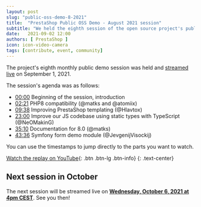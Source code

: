 ```yaml
---
layout: post
slug: "public-oss-demo-8-2021"
title:  "PrestaShop Public OSS Demo - August 2021 session"
subtitle: "We held the eighth session of the open source project's public demo"
date:   2021-09-02 12:00
authors: [ PrestaShop ]
icon: icon-video-camera
tags: [contribute, event, community]
---
```


The project's eighth monthly public demo session was held and [streamed live](https://www.youtube.com/watch?v=9oEBquMz008) on September 1, 2021.

The session's agenda was as follows:

- [00:00](https://www.youtube.com/watch?v=9oEBquMz008) Beginning of the session, introduction
- [02:21](https://www.youtube.com/watch?v=9oEBquMz008g&t=141) PHP8 compatibility (@matks and @atomiix)
- [09:38](https://www.youtube.com/watch?v=9oEBquMz008g&t=578) Improving PrestaShop templating (@Hlavtox)
- [23:00](https://www.youtube.com/watch?v=9oEBquMz008g&t=1380) Improve our JS codebase using static types with TypeScript (@NeOMakinG)
- [35:10](https://www.youtube.com/watch?v=9oEBquMz008g&t=2110)  Documentation for 8.0 (@matks)
- [43:36](https://www.youtube.com/watch?v=9oEBquMz008g&t=2615) Symfony form demo module (@JevgenijVisockij)


You can use the timestamps to jump directly to the parts you want to watch.

[Watch the replay on YouTube](https://www.youtube.com/watch?v=9oEBquMz008){: .btn .btn-lg .btn-info}
{: .text-center}

## Next session in October

The next session will be streamed live on [**Wednesday, October 6, 2021 at 4pm CEST**](https://www.youtube.com/watch?v=x37-QOockEo). See you then!

